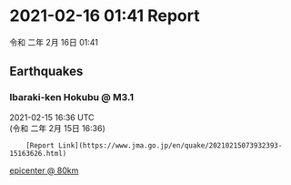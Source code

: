 # 2021-02-16 01:41 Report
令和 二年 2月 16日 01:41

## Earthquakes
### Ibaraki-ken Hokubu @ M3.1
2021-02-15 16:36 UTC  
        (令和 二年 2月 15日 16:36)
  
        [Report Link](https://www.jma.go.jp/en/quake/20210215073932393-15163626.html)  
[epicenter @ 80km](https://www.google.com/maps/place/36°30'00%22+140°36'00%22/@36.5,140.6,17z/data=!3m1!4b1!4m5!3m4!1s0x0:0x0!8m2!3d36.5!4d140.6)